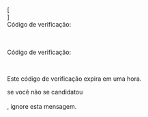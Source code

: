 [<br host>]<br action>Código de verificação:<br code>

<br url><br action>Código de verificação:

<br code>

Este código de verificação expira em uma hora.

se você não se candidatou<br url><br action>, ignore esta mensagem.
